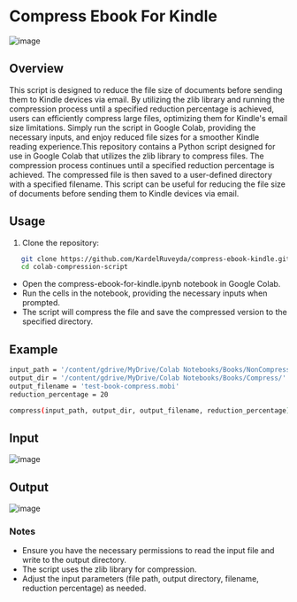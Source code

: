 # Compress Ebook For Kindle

![image](https://github.com/KardelRuveyda/compress-ebook-kindle/assets/33912144/729ae041-e0b1-45ae-b917-603f67e1711d)

## Overview

This script is designed to reduce the file size of documents before sending them to Kindle devices via email. By utilizing the zlib library and running the compression process until a specified reduction percentage is achieved, users can efficiently compress large files, optimizing them for Kindle's email size limitations. Simply run the script in Google Colab, providing the necessary inputs, and enjoy reduced file sizes for a smoother Kindle reading experience.This repository contains a Python script designed for use in Google Colab that utilizes the zlib library to compress files. The compression process continues until a specified reduction percentage is achieved. The compressed file is then saved to a user-defined directory with a specified filename. This script can be useful for reducing the file size of documents before sending them to Kindle devices via email.

## Usage

1. Clone the repository:

```bash
   git clone https://github.com/KardelRuveyda/compress-ebook-kindle.git
   cd colab-compression-script
```

- Open the compress-ebook-for-kindle.ipynb notebook in Google Colab.
- Run the cells in the notebook, providing the necessary inputs when prompted.
- The script will compress the file and save the compressed version to the specified directory.

## Example

```bash
input_path = '/content/gdrive/MyDrive/Colab Notebooks/Books/NonCompress/test-book.mobi'
output_dir = '/content/gdrive/MyDrive/Colab Notebooks/Books/Compress/'
output_filename = 'test-book-compress.mobi'
reduction_percentage = 20

compress(input_path, output_dir, output_filename, reduction_percentage)
```

## Input
![image](https://github.com/KardelRuveyda/compress-ebook-kindle/assets/33912144/1e184ca6-b611-4e79-b0ed-6a29f53202ec)

## Output

![image](https://github.com/KardelRuveyda/compress-ebook-kindle/assets/33912144/f0809782-90b3-4926-ac35-cbc926cf7455)


### Notes

- Ensure you have the necessary permissions to read the input file and write to the output directory.
- The script uses the zlib library for compression.
- Adjust the input parameters (file path, output directory, filename, reduction percentage) as needed.
